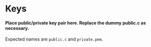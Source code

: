 Keys
====

#### Place public/private key pair here. Replace the dummy public.c as necessary.

Expected names are `public.c` and `private.pem`.

